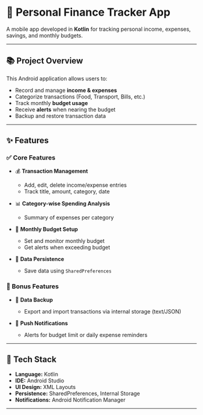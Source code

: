 # 📱 Personal Finance Tracker App

A mobile app developed in **Kotlin** for tracking personal income, expenses, savings, and monthly budgets.

---

## 📚 Project Overview

This Android application allows users to:

- Record and manage **income & expenses**
- Categorize transactions (Food, Transport, Bills, etc.)
- Track monthly **budget usage**
- Receive **alerts** when nearing the budget
- Backup and restore transaction data

---

## ✨ Features

### ✅ Core Features

- 💰 **Transaction Management**
  - Add, edit, delete income/expense entries
  - Track title, amount, category, date

- 📊 **Category-wise Spending Analysis**
  - Summary of expenses per category

- 📅 **Monthly Budget Setup**
  - Set and monitor monthly budget
  - Get alerts when exceeding budget

- 💾 **Data Persistence**
  - Save data using `SharedPreferences`

### 🎁 Bonus Features

- 📁 **Data Backup**
  - Export and import transactions via internal storage (text/JSON)

- 🔔 **Push Notifications**
  - Alerts for budget limit or daily expense reminders

---


## 🧰 Tech Stack

- **Language:** Kotlin
- **IDE:** Android Studio
- **UI Design:** XML Layouts
- **Persistence:** SharedPreferences, Internal Storage
- **Notifications:** Android Notification Manager

---
